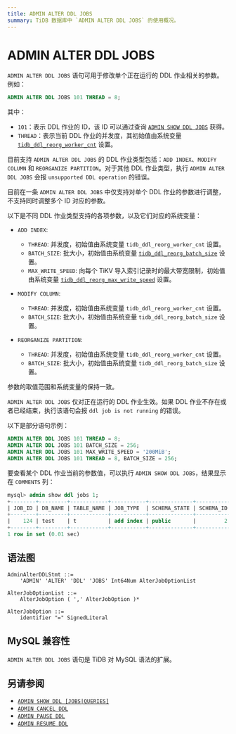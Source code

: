 ```yaml
---
title: ADMIN ALTER DDL JOBS
summary: TiDB 数据库中 `ADMIN ALTER DDL JOBS` 的使用概况。
---
```


# ADMIN ALTER DDL JOBS

`ADMIN ALTER DDL JOBS` 语句可用于修改单个正在运行的 DDL 作业相关的参数。例如：

```sql
ADMIN ALTER DDL JOBS 101 THREAD = 8;
```

其中：

 - `101`：表示 DDL 作业的 ID，该 ID 可以通过查询 [`ADMIN SHOW DDL JOBS`](/sql-statements/sql-statement-admin-show-ddl.md) 获得。
 - `THREAD`：表示当前 DDL 作业的并发度，其初始值由系统变量 [`tidb_ddl_reorg_worker_cnt`](/system-variables.md#tidb_ddl_reorg_worker_cnt) 设置。

目前支持 `ADMIN ALTER DDL JOBS` 的 DDL 作业类型包括：`ADD INDEX`、`MODIFY COLUMN` 和 `REORGANIZE PARTITION`。对于其他 DDL 作业类型，执行 `ADMIN ALTER DDL JOBS` 会报 `unsupported DDL operation` 的错误。

目前在一条 `ADMIN ALTER DDL JOBS` 中仅支持对单个 DDL 作业的参数进行调整，不支持同时调整多个 ID 对应的参数。

以下是不同 DDL 作业类型支持的各项参数，以及它们对应的系统变量：

- `ADD INDEX`: 
    - `THREAD`: 并发度，初始值由系统变量 `tidb_ddl_reorg_worker_cnt` 设置。
    - `BATCH_SIZE`: 批大小，初始值由系统变量 [`tidb_ddl_reorg_batch_size`](/system-variables.md#tidb_ddl_reorg_batch_size) 设置。
    - `MAX_WRITE_SPEED`: 向每个 TiKV 导入索引记录时的最大带宽限制，初始值由系统变量 [`tidb_ddl_reorg_max_write_speed`](/system-variables.md#tidb_ddl_reorg_max_write_speed-从-v850-版本开始引入) 设置。

- `MODIFY COLUMN`:
    - `THREAD`: 并发度，初始值由系统变量 `tidb_ddl_reorg_worker_cnt` 设置。
    - `BATCH_SIZE`: 批大小，初始值由系统变量 `tidb_ddl_reorg_batch_size` 设置。

- `REORGANIZE PARTITION`:
    - `THREAD`: 并发度，初始值由系统变量 `tidb_ddl_reorg_worker_cnt` 设置。
    - `BATCH_SIZE`: 批大小，初始值由系统变量 `tidb_ddl_reorg_batch_size` 设置。

参数的取值范围和系统变量的保持一致。

`ADMIN ALTER DDL JOBS` 仅对正在运行的 DDL 作业生效。如果 DDL 作业不存在或者已经结束，执行该语句会报 `ddl job is not running` 的错误。

以下是部分语句示例：

```sql
ADMIN ALTER DDL JOBS 101 THREAD = 8;
ADMIN ALTER DDL JOBS 101 BATCH_SIZE = 256;
ADMIN ALTER DDL JOBS 101 MAX_WRITE_SPEED = '200MiB';
ADMIN ALTER DDL JOBS 101 THREAD = 8, BATCH_SIZE = 256;
```

要查看某个 DDL 作业当前的参数值，可以执行 `ADMIN SHOW DDL JOBS`，结果显示在 `COMMENTS` 列：

```sql
mysql> admin show ddl jobs 1;
+--------+---------+------------+-----------+--------------+-----------+----------+-----------+----------------------------+----------------------------+----------------------------+--------+-----------------------+
| JOB_ID | DB_NAME | TABLE_NAME | JOB_TYPE  | SCHEMA_STATE | SCHEMA_ID | TABLE_ID | ROW_COUNT | CREATE_TIME                | START_TIME                 | END_TIME                   | STATE  | COMMENTS              |
+--------+---------+------------+-----------+--------------+-----------+----------+-----------+----------------------------+----------------------------+----------------------------+--------+-----------------------+
|    124 | test    | t          | add index | public       |         2 |      122 |         3 | 2024-11-15 11:17:06.213000 | 2024-11-15 11:17:06.213000 | 2024-11-15 11:17:08.363000 | synced | ingest, DXF, thread=8 |
+--------+---------+------------+-----------+--------------+-----------+----------+-----------+----------------------------+----------------------------+----------------------------+--------+-----------------------+
1 row in set (0.01 sec)
```

## 语法图

```ebnf+diagram
AdminAlterDDLStmt ::=
    'ADMIN' 'ALTER' 'DDL' 'JOBS' Int64Num AlterJobOptionList

AlterJobOptionList ::=
    AlterJobOption ( ',' AlterJobOption )*

AlterJobOption ::=
    identifier "=" SignedLiteral
```

## MySQL 兼容性

`ADMIN ALTER DDL JOBS` 语句是 TiDB 对 MySQL 语法的扩展。

## 另请参阅

* [`ADMIN SHOW DDL [JOBS|QUERIES]`](/sql-statements/sql-statement-admin-show-ddl.md)
* [`ADMIN CANCEL DDL`](/sql-statements/sql-statement-admin-cancel-ddl.md)
* [`ADMIN PAUSE DDL`](/sql-statements/sql-statement-admin-pause-ddl.md)
* [`ADMIN RESUME DDL`](/sql-statements/sql-statement-admin-resume-ddl.md)

